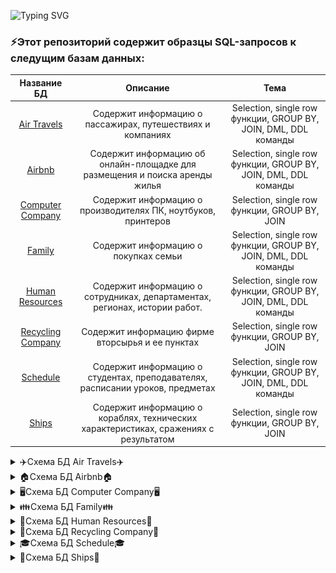 ![Typing SVG](https://readme-typing-svg.herokuapp.com?color=%2356BCF8&lines=This+is+SQL+portfolio)

### ⚡Этот репозиторий содержит образцы SQL-запросов к следущим базам данных:
| Название БД       | Описание                          |Тема|
| :-------------:|:------------------------:|:-----:|
| [Air Travels](https://github.com/KunxY174/SQL/tree/main/Air-Travels)|Содержит информацию о пассажирах, путешествиях и компаниях |Selection, single row функции, GROUP BY, JOIN, DML, DDL команды|
| [Airbnb](https://github.com/KunxY174/SQL/tree/main/Airbnb)|Содержит информацию об онлайн-площадке для размещения и поиска аренды жилья |Selection, single row функции, GROUP BY, JOIN, DML, DDL команды|
| [Computer Company](https://github.com/KunxY174/SQL/tree/main/Computer-Company)|Содержит информацию о производителях ПК, ноутбуков, принтеров |Selection, single row функции, GROUP BY, JOIN|
| [Family](https://github.com/KunxY174/SQL/tree/main/Family)|Содержит информацию о покупках семьи |Selection, single row функции, GROUP BY, JOIN, DML, DDL команды|
| [Human Resources](https://github.com/KunxY174/SQL/tree/main/Human-Resources)|Содержит информацию о сотрудниках, департаментах, регионах, истории работ.|Selection, single row функции, GROUP BY, JOIN, DML, DDL команды|
| [Recycling Company](https://github.com/KunxY174/SQL/tree/main/Recycling-Company)|Содержит информацию фирме вторсырья и ее пунктах |Selection, single row функции, GROUP BY, JOIN|
| [Schedule](https://github.com/KunxY174/SQL/tree/main/Schedule)|Содержит информацию о студентах, преподавателях, расписании уроков, предметах |Selection, single row функции, GROUP BY, JOIN, DML, DDL команды|
| [Ships](https://github.com/KunxY174/SQL/tree/main/Ships)|Содержит информацию о кораблях, технических характеристиках, сражениях с результатом |Selection, single row функции, GROUP BY, JOIN|


<details><summary>✈️Схема БД Air Travels✈️</summary>
Схема БД состоит из четырех отношений:
Company (id, name)
Trip(id, company, plane, town_from, town_to, time_out, time_in)
Passenger(id, name)
Pass_in_trip(id, trip, passenger, place)
Таблица Company содержит идентификатор и название компании, осуществляющей перевозку пассажиров. Таблица Trip содержит информацию о рейсах: номер рейса, идентификатор компании, тип самолета, город отправления, город прибытия, время отправления и время прибытия. Таблица Passenger содержит идентификатор и имя пассажира. Таблица Pass_in_trip содержит информацию о полетах: номер рейса, дата вылета (день), идентификатор пассажира и место, на котором он сидел во время полета. При этом следует иметь в виду, что
- рейсы выполняются ежедневно, а длительность полета любого рейса менее суток; town_from <> town_to;
- время и дата учитывается относительно одного часового пояса;
- время отправления и прибытия указывается с точностью до минуты;
- среди пассажиров могут быть однофамильцы (одинаковые значения поля name, например, Bruce Willis);
- номер места в салоне – это число с буквой; число определяет номер ряда, буква (a – d) – место в ряду слева направо в алфавитном порядке;
- связи и ограничения показаны на схеме данных.
  
![schema](https://raw.githubusercontent.com/KunxY174/SQL/main/Schemas-DB/air-travels-schema.png)

</details>

<details><summary>🏠Схема БД Airbnb🏠</summary>
Схема БД состоит из четырех таблиц:
Reviews(id, reservation_id, rating)
Reservations(id, user_id, room_id, start_date, end_date, price, total)
Users(id, name, email, email_verified_at, passport, phone_number)
Rooms(id, home_type, address, has_tv, has_internet, has_kitchen, has_air_con, owner_id, latitude, longitude)
Упрощенная схема услуги по сдаче жилья в аренду. Users - Пользователи сервиса, Reservations - История бронирования номеров, Rooms - Доступное жилье в аренду,
Reviews - Отзывы об аренде жилья
  
![schema](https://raw.githubusercontent.com/KunxY174/SQL/main/Schemas-DB/airbnb-schema.png)

</details>

<details><summary>🖥️Схема БД Computer Company🖥️</summary>
Схема БД состоит из четырех таблиц:
Product(maker, model, type)
PC(code, model, speed, ram, hd, cd, price)
Laptop(code, model, speed, ram, hd, price, screen)
Printer(code, model, color, type, price)
Таблица Product представляет производителя (maker), номер модели (model) и тип ('PC' - ПК, 'Laptop' - ПК-блокнот или 'Printer' - принтер). Предполагается, что номера моделей в таблице Product уникальны для всех производителей и типов продуктов. В таблице PC для каждого ПК, однозначно определяемого уникальным кодом – code, указаны модель – model (внешний ключ к таблице Product), скорость - speed (процессора в мегагерцах), объем памяти - ram (в мегабайтах), размер диска - hd (в гигабайтах), скорость считывающего устройства - cd (например, '4x') и цена - price (в долларах). Таблица Laptop аналогична таблице РС за исключением того, что вместо скорости CD содержит размер экрана -screen (в дюймах). В таблице Printer для каждой модели принтера указывается, является ли он цветным - color ('y', если цветной), тип принтера - type (лазерный – 'Laser', струйный – 'Jet' или матричный – 'Matrix') и цена - price.
  
![schema](https://raw.githubusercontent.com/KunxY174/SQL/main/Schemas-DB/cc-schema.png)
  
</details>
 
<details><summary>👪Схема БД Family👪</summary>
Схема БД состоит из четырех таблиц:
FamilyMembers(member_id, status, member_name, birthday)
Goods(good_id, good_name, type)
GoodTypes(good_type_id, good_type_name)
Payments(payment_id, family_member, good, amount, unit_price, date)
Информация о семейных покупках. FamilyMembers - Члены семьи, Goods - Список существующих продуктов, GoodTypes - Типы продуктов,
Payments - Платежи за покупки
  
![schema](https://raw.githubusercontent.com/KunxY174/SQL/main/Schemas-DB/family-schema.png)
  
</details>
  
  <details><summary>🚶Схема БД Human Resources🚶</summary>
Схема БД состоит из семи таблиц:
REGIONS(region_id, region_name)
COUNTRIES(county_id, country_name, region_id)
LOCATIONS(location_id, street_address, poastal_code, city, state_province, country_id)
DEPARTMENTS(department_id, class, student)
EMPLOYEES(employee_id, first_name, last_name, email, phone_number, hire_date, job_id, salary, commission_pct, manager_id, department_id)
JOBS(job_id, job_title, max_salary, min_salary)
JOB_HISTORY(employee_id, start_date, end_date, job_id, department_id)
    
REGIONS содержит строки, которые представляют регион, такой как Америка, Азия и так далее.
COUNTRIES содержит строки для стран, каждая из которых связывается с областью.
LOCATIONS содержит определенный адрес определенного офиса, склада или производственного участка компании в определенной стране.
DEPARTMENTS показывает подробные данные об отделах, в которых работают сотрудники. У каждого отдела может быть отношение, представляющее начальника отдела в таблице EMPLOYEES.
EMPLOYEES содержит подробные данные о каждом сотруднике, работающем в отделе. Некоторые сотрудники могут быть не присвоены никакому отделу.
JOBS содержит типы заданий, которые могут быть закреплены за каждым сотрудником.
JOB_HISTORY содержит историю заданий сотрудников. Если сотрудник изменяет отдел в пределах задания или меняет работу в пределах отдела, новая строка вставляется в эту таблицу с более ранней информацией о задании сотрудника.
  
![schema](https://raw.githubusercontent.com/KunxY174/SQL/main/Schemas-DB/hr-schema.png)
  
</details>
  
<details><summary>💼Схема БД Recycling Company💼</summary>
Фирма имеет несколько пунктов приема вторсырья. Каждый пункт получает деньги для их выдачи сдатчикам вторсырья. Сведения о получении денег на пунктах приема записываются в таблицу:
Income_o(point, date, inc)
Первичным ключом является (point, date). При этом в столбец date записывается только дата (без времени), т.е. прием денег (inc) на каждом пункте производится не чаще одного раза в день. Сведения о выдаче денег сдатчикам вторсырья записываются в таблицу:
Outcome_o(point, date, out)
В этой таблице также первичный ключ (point, date) гарантирует отчетность каждого пункта о выданных деньгах (out) не чаще одного раза в день.
В случае, когда приход и расход денег может фиксироваться несколько раз в день, используется другая схема с таблицами, имеющими первичный ключ code:
Income(code, point, date, inc)
Outcome(code, point, date, out)
Здесь также значения столбца date не содержат времени.
  
![schema](https://raw.githubusercontent.com/KunxY174/SQL/main/Schemas-DB/rc-schema.png)
  
</details>
  
<details><summary>🎓Схема БД Schedule🎓</summary>
Схема БД состоит из семи таблиц:
Class(id, name)
Schedule(id, date, class, number_pair, teacher, subject, classroom)
Student(id, first_name, middle_name, last_name, birthday, address)
Student_in_class(id, class, student)
Subject(id, name)
Teacher(id, first_name, middle_name, last_name)
Timepair(id, start_pair, end_pair)
Информация о семейных покупках. Class - Список классов в школе, Schedule - Расписание занятий, Student - Студенты школы,
Student_in_class - Информация о студентах в классе, Subject - Список школьных предметов, Teacher - Список школьных учителей, Timepair - Расписание звонков
  
![schema](https://raw.githubusercontent.com/KunxY174/SQL/main/Schemas-DB/schedule-schema.png)
  
</details>
  
  <details><summary>🚢Схема БД Ships🚢</summary>
Рассматривается БД кораблей, участвовавших во второй мировой войне. Имеются следующие отношения:
Classes (class, type, country, numGuns, bore, displacement)
Ships (name, class, launched)
Battles (name, date)
Outcomes (ship, battle, result)
Корабли в «классах» построены по одному и тому же проекту, и классу присваивается либо имя первого корабля, построенного по данному проекту, либо названию класса дается имя проекта, которое не совпадает ни с одним из кораблей в БД. Корабль, давший название классу, называется головным.
Отношение Classes содержит имя класса, тип (bb для боевого (линейного) корабля или bc для боевого крейсера), страну, в которой построен корабль, число главных орудий, калибр орудий (диаметр ствола орудия в дюймах) и водоизмещение ( вес в тоннах). В отношении Ships записаны название корабля, имя его класса и год спуска на воду. В отношение Battles включены название и дата битвы, в которой участвовали корабли, а в отношении Outcomes – результат участия данного корабля в битве (потоплен-sunk, поврежден - damaged или невредим - OK).
Замечания. 1) В отношение Outcomes могут входить корабли, отсутствующие в отношении Ships. 2) Потопленный корабль в последующих битвах участия не принимает.
  
![schema](https://raw.githubusercontent.com/KunxY174/SQL/main/Schemas-DB/schedule-schema.png)
  
</details>
